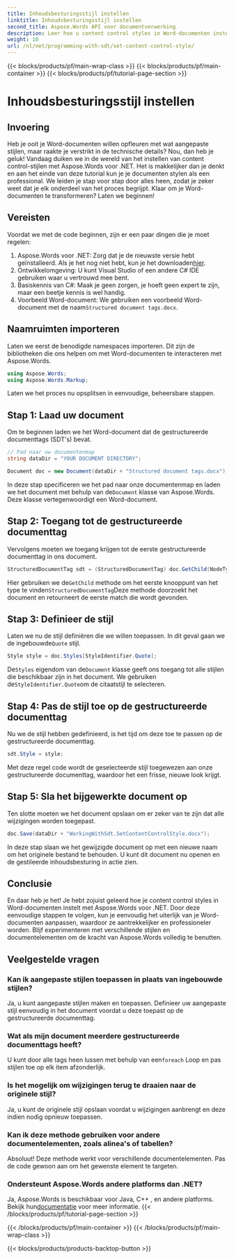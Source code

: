 ```yaml
---
title: Inhoudsbesturingsstijl instellen
linktitle: Inhoudsbesturingsstijl instellen
second_title: Aspose.Words API voor documentverwerking
description: Leer hoe u content control styles in Word-documenten instelt met Aspose.Words voor .NET met deze gedetailleerde, stapsgewijze handleiding. Perfect voor het verbeteren van de esthetiek van documenten.
weight: 10
url: /nl/net/programming-with-sdt/set-content-control-style/
---
```


{{< blocks/products/pf/main-wrap-class >}}
{{< blocks/products/pf/main-container >}}
{{< blocks/products/pf/tutorial-page-section >}}

# Inhoudsbesturingsstijl instellen

## Invoering

Heb je ooit je Word-documenten willen opfleuren met wat aangepaste stijlen, maar raakte je verstrikt in de technische details? Nou, dan heb je geluk! Vandaag duiken we in de wereld van het instellen van content control-stijlen met Aspose.Words voor .NET. Het is makkelijker dan je denkt en aan het einde van deze tutorial kun je je documenten stylen als een professional. We leiden je stap voor stap door alles heen, zodat je zeker weet dat je elk onderdeel van het proces begrijpt. Klaar om je Word-documenten te transformeren? Laten we beginnen!

## Vereisten

Voordat we met de code beginnen, zijn er een paar dingen die je moet regelen:

1.  Aspose.Words voor .NET: Zorg dat je de nieuwste versie hebt geïnstalleerd. Als je het nog niet hebt, kun je het downloaden[hier](https://releases.aspose.com/words/net/).
2. Ontwikkelomgeving: U kunt Visual Studio of een andere C# IDE gebruiken waar u vertrouwd mee bent.
3. Basiskennis van C#: Maak je geen zorgen, je hoeft geen expert te zijn, maar een beetje kennis is wel handig.
4. Voorbeeld Word-document: We gebruiken een voorbeeld Word-document met de naam`Structured document tags.docx`.

## Naamruimten importeren

Laten we eerst de benodigde namespaces importeren. Dit zijn de bibliotheken die ons helpen om met Word-documenten te interacteren met Aspose.Words.

```csharp
using Aspose.Words;
using Aspose.Words.Markup;
```

Laten we het proces nu opsplitsen in eenvoudige, beheersbare stappen.

## Stap 1: Laad uw document

Om te beginnen laden we het Word-document dat de gestructureerde documenttags (SDT's) bevat.

```csharp
// Pad naar uw documentenmap
string dataDir = "YOUR DOCUMENT DIRECTORY";

Document doc = new Document(dataDir + "Structured document tags.docx");
```

 In deze stap specificeren we het pad naar onze documentenmap en laden we het document met behulp van de`Document` klasse van Aspose.Words. Deze klasse vertegenwoordigt een Word-document.

## Stap 2: Toegang tot de gestructureerde documenttag

Vervolgens moeten we toegang krijgen tot de eerste gestructureerde documenttag in ons document.

```csharp
StructuredDocumentTag sdt = (StructuredDocumentTag) doc.GetChild(NodeType.StructuredDocumentTag, 0, true);
```

 Hier gebruiken we de`GetChild` methode om het eerste knooppunt van het type te vinden`StructuredDocumentTag`Deze methode doorzoekt het document en retourneert de eerste match die wordt gevonden.

## Stap 3: Definieer de stijl

 Laten we nu de stijl definiëren die we willen toepassen. In dit geval gaan we de ingebouwde`Quote` stijl.

```csharp
Style style = doc.Styles[StyleIdentifier.Quote];
```

 De`Styles` eigendom van de`Document` klasse geeft ons toegang tot alle stijlen die beschikbaar zijn in het document. We gebruiken de`StyleIdentifier.Quote`om de citaatstijl te selecteren.

## Stap 4: Pas de stijl toe op de gestructureerde documenttag

Nu we de stijl hebben gedefinieerd, is het tijd om deze toe te passen op de gestructureerde documenttag.

```csharp
sdt.Style = style;
```

Met deze regel code wordt de geselecteerde stijl toegewezen aan onze gestructureerde documenttag, waardoor het een frisse, nieuwe look krijgt.

## Stap 5: Sla het bijgewerkte document op

Ten slotte moeten we het document opslaan om er zeker van te zijn dat alle wijzigingen worden toegepast.

```csharp
doc.Save(dataDir + "WorkingWithSdt.SetContentControlStyle.docx");
```

In deze stap slaan we het gewijzigde document op met een nieuwe naam om het originele bestand te behouden. U kunt dit document nu openen en de gestileerde inhoudsbesturing in actie zien.

## Conclusie

En daar heb je het! Je hebt zojuist geleerd hoe je content control styles in Word-documenten instelt met Aspose.Words voor .NET. Door deze eenvoudige stappen te volgen, kun je eenvoudig het uiterlijk van je Word-documenten aanpassen, waardoor ze aantrekkelijker en professioneler worden. Blijf experimenteren met verschillende stijlen en documentelementen om de kracht van Aspose.Words volledig te benutten.

## Veelgestelde vragen

### Kan ik aangepaste stijlen toepassen in plaats van ingebouwde stijlen?  
Ja, u kunt aangepaste stijlen maken en toepassen. Definieer uw aangepaste stijl eenvoudig in het document voordat u deze toepast op de gestructureerde documenttag.

### Wat als mijn document meerdere gestructureerde documenttags heeft?  
 U kunt door alle tags heen lussen met behulp van een`foreach` Loop en pas stijlen toe op elk item afzonderlijk.

### Is het mogelijk om wijzigingen terug te draaien naar de originele stijl?  
Ja, u kunt de originele stijl opslaan voordat u wijzigingen aanbrengt en deze indien nodig opnieuw toepassen.

### Kan ik deze methode gebruiken voor andere documentelementen, zoals alinea's of tabellen?  
Absoluut! Deze methode werkt voor verschillende documentelementen. Pas de code gewoon aan om het gewenste element te targeten.

### Ondersteunt Aspose.Words andere platforms dan .NET?  
Ja, Aspose.Words is beschikbaar voor Java, C++ , en andere platforms. Bekijk hun[documentatie](https://reference.aspose.com/words/net/) voor meer informatie.
{{< /blocks/products/pf/tutorial-page-section >}}

{{< /blocks/products/pf/main-container >}}
{{< /blocks/products/pf/main-wrap-class >}}

{{< blocks/products/products-backtop-button >}}
